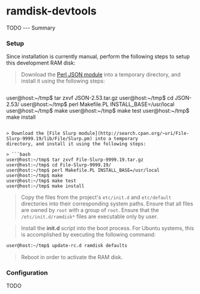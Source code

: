 ramdisk-devtools
================

TODO --- Summary


### Setup

Since installation is currently manual, perform the following steps to setup this development RAM disk:

> Download the [Perl JSON module](http://search.cpan.org/~makamaka/JSON-2.53/lib/JSON.pm) into a temporary directory, 
and install it using the following steps:

> ```bash
user@host:~/tmp$ tar zxvf JSON-2.53.tar.gz
user@host:~/tmp$ cd JSON-2.53/
user@host:~/tmp$ perl Makefile.PL INSTALL_BASE=/usr/local
user@host:~/tmp$ make
user@host:~/tmp$ make test
user@host:~/tmp$ make install
```

> Download the [File Slurp module](http://search.cpan.org/~uri/File-Slurp-9999.19/lib/File/Slurp.pm) into a temporary 
directory, and install it using the following steps:

> ```bash
user@host:~/tmp$ tar zxvf File-Slurp-9999.19.tar.gz
user@host:~/tmp$ cd File-Slurp-9999.19/
user@host:~/tmp$ perl Makefile.PL INSTALL_BASE=/usr/local
user@host:~/tmp$ make
user@host:~/tmp$ make test
user@host:~/tmp$ make install
```

> Copy the files from the project's `etc/init.d` and `etc/default` directories into their corresponding system paths. 
Ensure that all files are owned by `root` with a group of `root`. Ensure that the `/etc/init.d/ramdisk*` files are 
executable only by user.

> Install the __init.d__ script into the boot process. For Ubuntu systems, this is accomplished by executing the following
command:
```bash
user@host:~/tmp$ update-rc.d ramdisk defaults
```

> Reboot in order to activate the RAM disk.

### Configuration

TODO